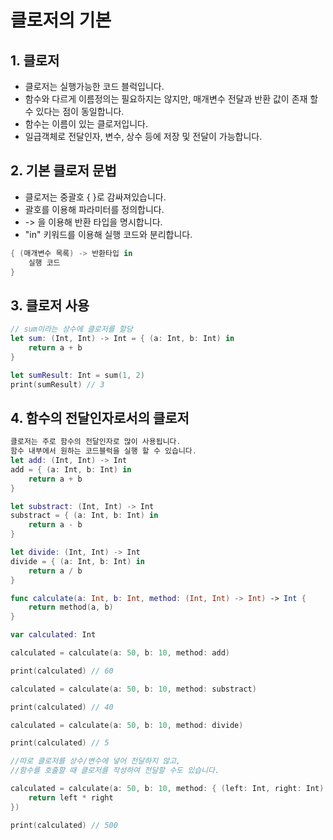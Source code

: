 # 클로저의 기본

## 1. 클로저 
* 클로저는 실행가능한 코드 블럭입니다.
* 함수와 다르게 이름정의는 필요하지는 않지만, 매개변수 전달과 반환 값이 존재 할 수 있다는 점이 동일합니다.
* 함수는 이름이 있는 클로저입니다.
* 일급객체로 전달인자, 변수, 상수 등에 저장 및 전달이 가능합니다.


## 2. 기본 클로저 문법

* 클로저는 중괄호 { }로 감싸져있습니다.
* 괄호를 이용해 파라미터를 정의합니다.
* -> 을 이용해 반환 타입을 명시합니다.
* "in" 키워드를 이용해 실행 코드와 분리합니다.
```swift
{ (매개변수 목록) -> 반환타입 in
    실행 코드
}
```


## 3. 클로저 사용
``` swift
// sum이라는 상수에 클로저를 할당
let sum: (Int, Int) -> Int = { (a: Int, b: Int) in
    return a + b
}

let sumResult: Int = sum(1, 2)
print(sumResult) // 3
```

## 4. 함수의 전달인자로서의 클로저
```swift
클로저는 주로 함수의 전달인자로 많이 사용됩니다.
함수 내부에서 원하는 코드블럭을 실행 할 수 있습니다.
let add: (Int, Int) -> Int
add = { (a: Int, b: Int) in
    return a + b
}

let substract: (Int, Int) -> Int
substract = { (a: Int, b: Int) in
    return a - b
}

let divide: (Int, Int) -> Int
divide = { (a: Int, b: Int) in
    return a / b
}

func calculate(a: Int, b: Int, method: (Int, Int) -> Int) -> Int {
    return method(a, b)
}

var calculated: Int

calculated = calculate(a: 50, b: 10, method: add)

print(calculated) // 60

calculated = calculate(a: 50, b: 10, method: substract)

print(calculated) // 40

calculated = calculate(a: 50, b: 10, method: divide)

print(calculated) // 5

//따로 클로저를 상수/변수에 넣어 전달하지 않고, 
//함수를 호출할 때 클로저를 작성하여 전달할 수도 있습니다.

calculated = calculate(a: 50, b: 10, method: { (left: Int, right: Int) -> Int in
    return left * right
})

print(calculated) // 500
```